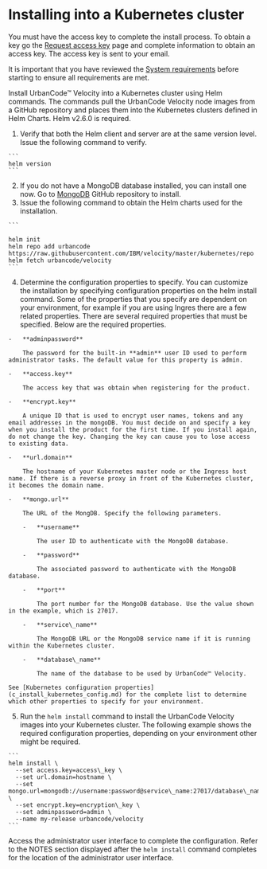 # Installing into a Kubernetes cluster

You must have the access key to complete the install process. To obtain a key go the [Request access key](https://www.uc-velocity.com/) page and complete information to obtain an access key. The access key is sent to your email.

It is important that you have reviewed the [System requirements](c_install_requirements.md) before starting to ensure all requirements are met.

Install UrbanCode™ Velocity into a Kubernetes cluster using Helm commands. The commands pull the UrbanCode Velocity node images from a GitHub repository and places them into the Kubernetes clusters defined in Helm Charts. Helm v2.6.0 is required.

1.   Verify that both the Helm client and server are at the same version level. Issue the following command to verify. 

    ```
    helm version
    ```

2.   If you do not have a MongoDB database installed, you can install one now. Go to [MongoDB](https://github.com/kubernetes/charts/tree/master/stable/mongodb) GitHub repository to install. 
3.   Issue the following command to obtain the Helm charts used for the installation. 

    ```
    
    helm init
    helm repo add urbancode https://raw.githubusercontent.com/IBM/velocity/master/kubernetes/repo
    helm fetch urbancode/velocity
    ```

4.   Determine the configuration properties to specify. You can customize the installation by specifying configuration properties on the helm install command. Some of the properties that you specify are dependent on your environment, for example if you are using Ingres there are a few related properties. There are several required properties that must be specified. Below are the required properties.

    -   **adminpassword**

        The password for the built-in **admin** user ID used to perform administrator tasks. The default value for this property is admin.

    -   **access.key**

        The access key that was obtain when registering for the product.

    -   **encrypt.key**

        A unique ID that is used to encrypt user names, tokens and any email addresses in the mongoDB. You must decide on and specify a key when you install the product for the first time. If you install again, do not change the key. Changing the key can cause you to lose access to existing data.

    -   **url.domain**

        The hostname of your Kubernetes master node or the Ingress host name. If there is a reverse proxy in front of the Kubernetes cluster, it becomes the domain name.

    -   **mongo.url**

        The URL of the MongDB. Specify the following parameters.

        -   **username**

            The user ID to authenticate with the MongoDB database.

        -   **password**

            The associated password to authenticate with the MongoDB database.

        -   **port**

            The port number for the MongoDB database. Use the value shown in the example, which is 27017.

        -   **service\_name**

            The MongoDB URL or the MongoDB service name if it is running within the Kubernetes cluster.

        -   **database\_name**

            The name of the database to be used by UrbanCode™ Velocity.

    See [Kubernetes configuration properties](c_install_kubernetes_config.md) for the complete list to determine which other properties to specify for your environment.

5.   Run the `helm install` command to install the UrbanCode Velocity images into your Kubernetes cluster. The following example shows the required configuration properties, depending on your environment other might be required. 

    ```
    helm install \
      --set access.key=access\_key \
      --set url.domain=hostname \
      --set mongo.url=mongodb://username:password@service\_name:27017/database\_name \
      --set encrypt.key=encryption\_key \
      --set adminpassword=admin \
      --name my-release urbancode/velocity
    ```


Access the administrator user interface to complete the configuration. Refer to the NOTES section displayed after the `helm install` command completes for the location of the administrator user interface.

